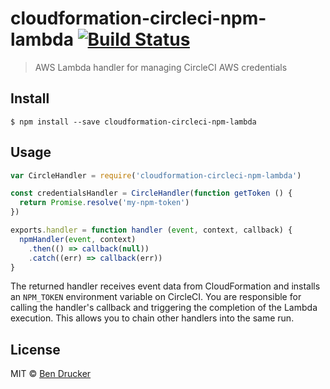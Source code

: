 # cloudformation-circleci-npm-lambda [![Build Status](https://travis-ci.org/bendrucker/cloudformation-circleci-npm-lambda.svg?branch=master)](https://travis-ci.org/bendrucker/cloudformation-circleci-npm-lambda)

> AWS Lambda handler for managing CircleCI AWS credentials


## Install

```
$ npm install --save cloudformation-circleci-npm-lambda
```


## Usage

```js
var CircleHandler = require('cloudformation-circleci-npm-lambda')

const credentialsHandler = CircleHandler(function getToken () {
  return Promise.resolve('my-npm-token')
})

exports.handler = function handler (event, context, callback) {
  npmHandler(event, context)
    .then(() => callback(null))
    .catch((err) => callback(err))
}
```

The returned handler receives event data from CloudFormation and installs an `NPM_TOKEN` environment variable on CircleCI. You are responsible for calling the handler's callback and triggering the completion of the Lambda execution. This allows you to chain other handlers into the same run.


## License

MIT © [Ben Drucker](http://bendrucker.me)
